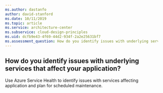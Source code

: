 ```yaml
---
ms.author: dastanfo
author: david-stanford
ms.date: 10/11/2019
ms.topic: article
ms.service: architecture-center
ms.subservice: cloud-design-principles
ms.uid: dcfb9e43-4f69-44d2-934f-2a2e25631bf7
ms.assessment_question: How do you identify issues with underlying services that affect your application?
---
```

## How do you identify issues with underlying services that affect your application?


Use Azure Service Health to identify issues with services affecting application and plan for scheduled maintenance.